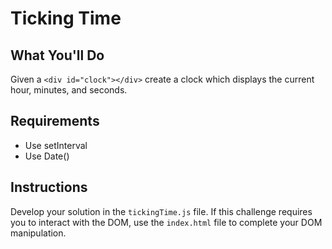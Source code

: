 # Ticking Time

## What You'll Do

Given a `<div id="clock"></div>` create a clock which displays the current hour, minutes, and seconds.

## Requirements

- Use setInterval
- Use Date()

## Instructions

Develop your solution in the `tickingTime.js` file. If this challenge requires you to interact with the DOM, use the `index.html` file to complete your DOM manipulation.
